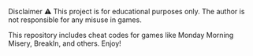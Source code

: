 Disclaimer ⚠️
This project is for educational purposes only. The author is not responsible for any misuse in games.

This repository includes cheat codes for games like Monday Morning Misery, BreakIn, and others. Enjoy!
